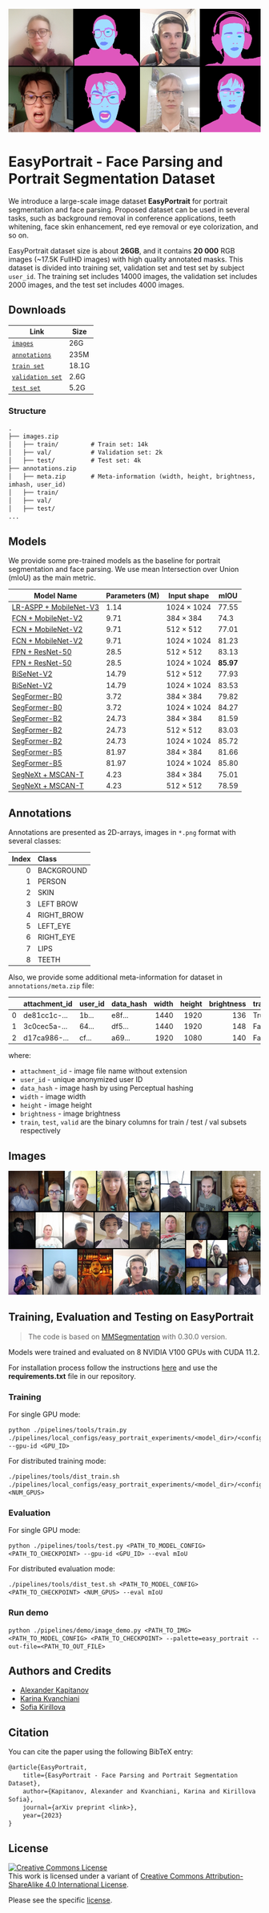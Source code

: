 ![easyportrait](images/main.jpg)
# EasyPortrait - Face Parsing and Portrait Segmentation Dataset
We introduce a large-scale image dataset **EasyPortrait** for portrait segmentation and face parsing. Proposed dataset can be used in several tasks, such as background removal in conference applications, teeth whitening, face skin enhancement, red eye removal or eye colorization, and so on. 

EasyPortrait dataset size is about **26GB**, and it contains **20 000** RGB images (~17.5K FullHD images) with high quality annotated masks. This dataset is divided into training set, validation set and test set by subject `user_id`. The training set includes 14000 images, the validation set includes 2000 images, and the test set includes 4000 images.

## Downloads

| Link                                     | Size  |
|------------------------------------------|-------|
| [`images`](https://sc.link/LNLr)         | 26G   |
| [`annotations`](https://sc.link/wPGX)    | 235M  |
| [`train set`](https://sc.link/gvlr)      | 18.1G |
| [`validation set`](https://sc.link/rKzL) | 2.6G  |
| [`test set`](https://sc.link/vOEn)       | 5.2G  |

### Structure
```
.
├── images.zip
│   ├── train/         # Train set: 14k
│   ├── val/           # Validation set: 2k
│   ├── test/          # Test set: 4k
├── annotations.zip
│   ├── meta.zip       # Meta-information (width, height, brightness, imhash, user_id)
│   ├── train/     
│   ├── val/       
│   ├── test/      
...
```

## Models
We provide some pre-trained models as the baseline for portrait segmentation and face parsing. We use mean Intersection over Union (mIoU) as the main metric. 

| Model Name                                     | Parameters (M) | Input shape | mIOU      |
|------------------------------------------------|----------------|-------------|-----------|
| [LR-ASPP + MobileNet-V3](https://sc.link/gBo6) | 1.14           | 1024 × 1024 | 77.55     |
| [FCN + MobileNet-V2](https://sc.link/ErPv)     | 9.71           | 384 × 384   | 74.3      |
| [FCN + MobileNet-V2](https://sc.link/vKjm)     | 9.71           | 512 × 512   | 77.01     |
| [FCN + MobileNet-V2](https://sc.link/9xZ3)     | 9.71           | 1024 × 1024 | 81.23     |
| [FPN + ResNet-50](https://sc.link/6r19)        | 28.5           | 512 × 512   | 83.13     |
| [FPN + ResNet-50](https://sc.link/Gy97)        | 28.5           | 1024 × 1024 | **85.97** |
| [BiSeNet-V2](https://sc.link/ryYE)             | 14.79          | 512 × 512   | 77.93     |
| [BiSeNet-V2](https://sc.link/8wZo)             | 14.79          | 1024 × 1024 | 83.53    |
| [SegFormer-B0](https://sc.link/wMkR)           | 3.72           | 384 × 384   | 79.82     |
| [SegFormer-B0](https://sc.link/0lZX)           | 3.72           | 1024 × 1024 | 84.27     |
| [SegFormer-B2](https://sc.link/AjmO)           | 24.73          | 384 × 384   | 81.59     |
| [SegFormer-B2](https://sc.link/zVnY)           | 24.73          | 512 × 512   | 83.03     |
| [SegFormer-B2](https://sc.link/7vZA)           | 24.73          | 1024 × 1024 | 85.72     |
| [SegFormer-B5](https://sc.link/yQm7)           | 81.97          | 384 × 384   | 81.66     |
| [SegFormer-B5](https://sc.link/xOl9)           | 81.97          | 1024 × 1024 | 85.80     |
| [SegNeXt + MSCAN-T](https://sc.link/Dp0x)      | 4.23           | 384 × 384   | 75.01     |
| [SegNeXt + MSCAN-T](https://sc.link/BlnX)      | 4.23           | 512 × 512   | 78.59     |

## Annotations

Annotations are presented as 2D-arrays, images in `*.png` format with several classes:

| Index | Class      |
|------:|:-----------|
|     0 | BACKGROUND |
|     1 | PERSON     |
|     2 | SKIN       |
|     3 | LEFT BROW  |
|     4 | RIGHT_BROW |
|     5 | LEFT_EYE   |
|     6 | RIGHT_EYE  |
|     7 | LIPS       |
|     8 | TEETH      |

Also, we provide some additional meta-information for dataset in `annotations/meta.zip` file:

|    | attachment_id | user_id | data_hash | width | height | brightness | train | test  | valid |
|---:|:--------------|:--------|:----------|------:|-------:|-----------:|:------|:------|:------|
|  0 | de81cc1c-...  | 1b...   | e8f...    |  1440 |   1920 |        136 | True  | False | False |
|  1 | 3c0cec5a-...  | 64...   | df5...    |  1440 |   1920 |        148 | False | False | True  |
|  2 | d17ca986-...  | cf...   | a69...    |  1920 |   1080 |        140 | False | True  | False |

where:
- `attachment_id` - image file name without extension
- `user_id` - unique anonymized user ID
- `data_hash` - image hash by using Perceptual hashing
- `width` - image width
- `height` - image height
- `brightness` - image brightness
- `train`, `test`, `valid` are the binary columns for train / test / val subsets respectively 

## Images
![easyportrait](images/data.jpg)


## Training, Evaluation and Testing on EasyPortrait

>The code is based on [MMSegmentation](https://github.com/open-mmlab/mmsegmentation) with 0.30.0 version.

Models were trained and evaluated on 8 NVIDIA V100 GPUs with CUDA 11.2.

For installation process follow the instructions [here](https://github.com/open-mmlab/mmsegmentation/blob/v0.30.0/docs/en/get_started.md#installation) and use the **requirements.txt** file in our repository.

### Training
For single GPU mode:
```console
python ./pipelines/tools/train.py ./pipelines/local_configs/easy_portrait_experiments/<model_dir>/<config_file>.py --gpu-id <GPU_ID>
```

For distributed training mode:
```console
./pipelines/tools/dist_train.sh ./pipelines/local_configs/easy_portrait_experiments/<model_dir>/<config_file>.py <NUM_GPUS>
```

### Evaluation
For single GPU mode:
```console
python ./pipelines/tools/test.py <PATH_TO_MODEL_CONFIG>  <PATH_TO_CHECKPOINT> --gpu-id <GPU_ID> --eval mIoU
```

For distributed evaluation mode:
```console
./pipelines/tools/dist_test.sh <PATH_TO_MODEL_CONFIG>  <PATH_TO_CHECKPOINT> <NUM_GPUS> --eval mIoU
```
### Run demo
```console
python ./pipelines/demo/image_demo.py <PATH_TO_IMG> <PATH_TO_MODEL_CONFIG> <PATH_TO_CHECKPOINT> --palette=easy_portrait --out-file=<PATH_TO_OUT_FILE>
```

## Authors and Credits
- [Alexander Kapitanov](https://www.linkedin.com/in/hukenovs)
- [Karina Kvanchiani](https://www.linkedin.com/in/kvanchiani)
- [Sofia Kirillova](https://www.linkedin.com/in/gofixyourself/)

## Citation
You can cite the paper using the following BibTeX entry:

    @article{EasyPortrait,
        title={EasyPortrait - Face Parsing and Portrait Segmentation Dataset},
        author={Kapitanov, Alexander and Kvanchiani, Karina and Kirillova Sofia},
        journal={arXiv preprint <link>},
        year={2023}
    }

## License
<a rel="license" href="http://creativecommons.org/licenses/by-sa/4.0/"><img alt="Creative Commons License" style="border-width:0" src="https://i.creativecommons.org/l/by-sa/4.0/88x31.png" /></a><br />This work is licensed under a variant of <a rel="license" href="http://creativecommons.org/licenses/by-sa/4.0/">Creative Commons Attribution-ShareAlike 4.0 International License</a>.

Please see the specific [license](https://github.com/hukenovs/easyportrait/blob/master/license/en_us.pdf).